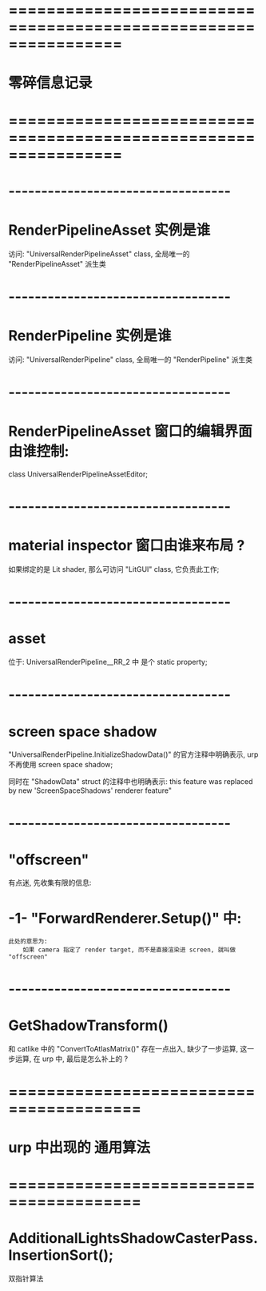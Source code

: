 # ================================================================ #
#                      零碎信息记录
# ================================================================ #


# ---------------------------------- #
#   RenderPipelineAsset 实例是谁
访问: "UniversalRenderPipelineAsset" class, 全局唯一的 "RenderPipelineAsset" 派生类

# ---------------------------------- #
#   RenderPipeline  实例是谁
访问: "UniversalRenderPipeline" class, 全局唯一的 "RenderPipeline" 派生类

# ---------------------------------- #
#   RenderPipelineAsset 窗口的编辑界面由谁控制:

class UniversalRenderPipelineAssetEditor;


# ---------------------------------- #
#   material inspector 窗口由谁来布局 ?
如果绑定的是 Lit shader, 那么可访问 "LitGUI" class, 它负责此工作;


# ---------------------------------- #
# asset
位于:
UniversalRenderPipeline__RR_2 中
是个 static property;



# ---------------------------------- #
#  screen space shadow

"UniversalRenderPipeline.InitializeShadowData()" 的官方注释中明确表示,
urp 不再使用 screen space shadow;

同时在 "ShadowData" struct 的注释中也明确表示:
    this feature was replaced by new 'ScreenSpaceShadows' renderer feature"


# ---------------------------------- #
#   "offscreen"
有点迷, 先收集有限的信息:

# -1- "ForwardRenderer.Setup()" 中:
    此处的意思为:
        如果 camera 指定了 render target, 而不是直接渲染进 screen, 就叫做 "offscreen"



# ---------------------------------- #
#   GetShadowTransform()
和 catlike 中的 "ConvertToAtlasMatrix()" 存在一点出入,
缺少了一步运算, 这一步运算, 在 urp 中, 最后是怎么补上的 ?




# ======================================== #
#    urp 中出现的 通用算法
# ======================================== #

# AdditionalLightsShadowCasterPass.InsertionSort();
双指针算法


